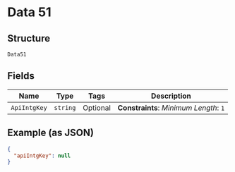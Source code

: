 
# Data 51

## Structure

`Data51`

## Fields

| Name | Type | Tags | Description |
|  --- | --- | --- | --- |
| `ApiIntgKey` | `string` | Optional | **Constraints**: *Minimum Length*: `1` |

## Example (as JSON)

```json
{
  "apiIntgKey": null
}
```


